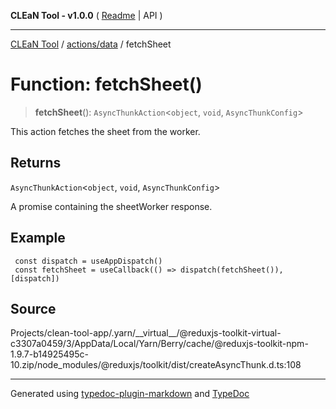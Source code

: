 **CLEaN Tool - v1.0.0** ( [Readme](../../../README.md) \| API )

***

[CLEaN Tool](../../../modules.md) / [actions/data](../README.md) / fetchSheet

# Function: fetchSheet()

> **fetchSheet**(): `AsyncThunkAction`\<`object`, `void`, `AsyncThunkConfig`\>

This action fetches the sheet from the worker.

## Returns

`AsyncThunkAction`\<`object`, `void`, `AsyncThunkConfig`\>

A promise containing the sheetWorker response.

## Example

```tsx
 const dispatch = useAppDispatch()
 const fetchSheet = useCallback(() => dispatch(fetchSheet()), [dispatch])
```

## Source

Projects/clean-tool-app/.yarn/\_\_virtual\_\_/@reduxjs-toolkit-virtual-c3307a0459/3/AppData/Local/Yarn/Berry/cache/@reduxjs-toolkit-npm-1.9.7-b14925495c-10.zip/node\_modules/@reduxjs/toolkit/dist/createAsyncThunk.d.ts:108

***

Generated using [typedoc-plugin-markdown](https://www.npmjs.com/package/typedoc-plugin-markdown) and [TypeDoc](https://typedoc.org/)

